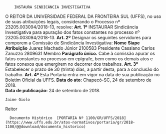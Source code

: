         INSTAURA SINDICÂNCIA INVESTIGATIVA  

 O REITOR DA UNIVERSIDADE FEDERAL DA FRONTEIRA SUL (UFFS), no uso de suas atribuições legais, considerando o Processo nº 23205.003094/2018-13, resolve:   **Art. 1º** INSTAURAR Sindicância Investigativa para apuração dos fatos constantes no processo nº 23205.003094/2018-13.   **Art. 2º** Designar os seguintes servidores para comporem a Comissão de Sindicância Investigativa:     **Nome**    **Siape**    **Atribuição**      Juarez Machado Júnior   2100583   Presidente     Cassiano Carlos Zanuzzo   2809631   Membro     **Parágrafo único.** Cabe à comissão apurar os fatos constantes no processo em epígrafe, bem como os demais atos e fatos conexos que emergirem no decorrer dos trabalhos.   **Art. 3º** Estabelecer o prazo de 30 (trinta) dias, a partir desta, para a conclusão do trabalho.   **Art. 4º** Esta Portaria entra em vigor na data de sua publicação no Boletim Oficial da UFFS.      **Data do ato:** Chapecó-SC, 24 de setembro de 2018.   
 **Data de publicação:**  24 de setembro de 2018. 

    Jaime Giolo   
 Reitor 

      Documento Histórico  [PORTARIA Nº 1100/GR/UFFS/2018](https://www.uffs.edu.br/atos-normativos/portaria/gr/2018-1100/@@download/documento_historico)     
      